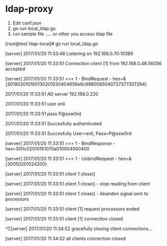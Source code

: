 # ldap-proxy

1. Edit conf.json
2. go run local_ldap.go
3. run sample file ..... or other you access ldap file

[root@test ldap-local]# go run local_ldap.go

[server] 2017/01/20 11:33:48 Listening on 192.168.0.70:10389

[server] 2017/01/20 11:33:51 Connection client [1] from 192.168.0.48:56056 accepted

[server] 2017/01/20 11:33:51 <<< 1 - BindRequest - hex=&{301802010160130201030404656e6c6980085040737377307264}

2017/01/20 11:33:51 AD server 192.168.0.220

2017/01/20 11:33:51 user enli

2017/01/20 11:33:51 pass P@ssw0rd

2017/01/20 11:33:51 Succesfully authenticated

2017/01/20 11:33:51 Succesfully User=enli, Pass=P@ssw0rd

[server] 2017/01/20 11:33:51 >>> 1 - BindResponse - hex=300c02010161070a010004000400

[server] 2017/01/20 11:33:51 <<< 1 - UnbindRequest - hex=&{30050201024200}

[server] 2017/01/20 11:33:51 client 1 close()

[server] 2017/01/20 11:33:51 client 1 close() - stop reading from client

[server] 2017/01/20 11:33:51 client 1 close() - Abandon signal sent to processors

[server] 2017/01/20 11:33:51 client [1] request processors ended

[server] 2017/01/20 11:33:51 client [1] connection closed

^C[server] 2017/01/20 11:34:52 gracefully closing client connections...

[server] 2017/01/20 11:34:52 all clients connection closed

